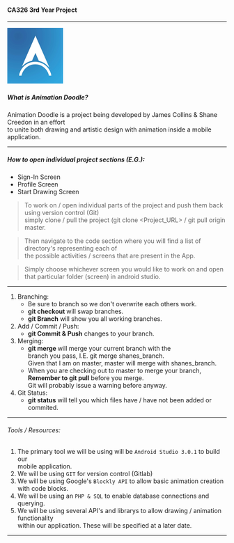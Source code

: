 #### CA326 3rd Year Project
---

![](/user_manual/media/title_small.png)

##### What is Animation Doodle?
Animation Doodle is a project being developed by James Collins & Shane Creedon in an effort  
to unite both drawing and artistic design with animation inside a mobile application.  

---
##### How to open individual project sections (E.G.):
- Sign-In Screen
- Profile Screen
- Start Drawing Screen

> To work on / open individual parts of the project and push them back using version control (Git)  
> simply clone / pull the project (git clone <Project_URL> / git pull origin master.  
  
> Then navigate to the code section where you will find a list of directory's representing each of  
> the possible activities / screens that are present in the App.  
  
> Simply choose whichever screen you would like to work on and open that particular folder (screen) in android studio.  

---
1. Branching:
	-  Be sure to branch so we don't overwrite each others work.  
	-  **git checkout <branchName>** will swap branches.  
	-  **git Branch** will show you all working branches.  
2. Add / Commit / Push:
	- **git Commit & Push** changes to your branch.
3. Merging:
	- **git merge <branchName>** will merge your current branch with the  
	  branch you pass, I.E. git merge shanes_branch.  
	  Given that I am on master, master will merge with shanes_branch.  
	- When you are checking out to master to merge your branch,  
	  **Remember to git pull** before you merge.  
	  Git will probably issue a warning before anyway.  
4. Git Status:
	- **git status** will tell you which files have / have not been added or commited.  

---

###### Tools / Resources:
1. The primary tool we will be using will be `Android Studio 3.0.1` to build our  
   mobile application.  
2. We will be using `GIT` for version control (Gitlab)  
3. We will be using Google's `Blockly API` to allow basic animation creation with code blocks.  
4. We will be using an `PHP & SQL` to enable database connections and querying.  
5. We will be using several API's and librarys to allow drawing / animation functionality  
   within our application. These will be specified at a later date.  

---
